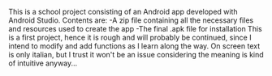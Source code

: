 This is a school project consisting of an Android app developed with Android Studio.
Contents are:
              -A zip file containing all the necessary files and resources used to create the app
              -The final .apk file for installation
This is a first project, hence it is rough and will probably be continued, since I intend to modify and add functions as I learn along the way.
On screen text is only italian, but I trust it won't be an issue considering the meaning is kind of intuitive anyway...
